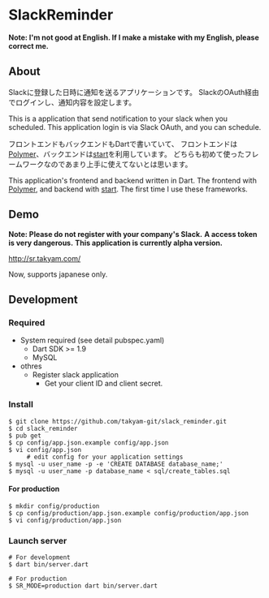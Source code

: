 # SlackReminder

**Note: I'm not good at English. If I make a mistake with my English, please correct me.**

## About

Slackに登録した日時に通知を送るアプリケーションです。
SlackのOAuth経由でログインし、通知内容を設定します。

This is a application that send notification to your slack when you scheduled.
This application login is via Slack OAuth, and you can schedule.

フロントエンドもバックエンドもDartで書いていて、
フロントエンドは[Polymer](https://www.polymer-project.org/)、バックエンドは[start](https://pub.dartlang.org/packages/start)を利用しています。
どちらも初めて使ったフレームワークなのであまり上手に使えてないとは思います。

This application's frontend and backend written in Dart.
The frontend with [Polymer](https://www.polymer-project.org/), and backend with [start](https://pub.dartlang.org/packages/start).
The first time I use these frameworks.  

## Demo

**Note: Please do not register with your company's Slack.**
**A access token is very dangerous.**
**This application is currently alpha version.**

http://sr.takyam.com/

Now, supports japanese only.

## Development

### Required

* System required (see detail pubspec.yaml)
	* Dart SDK >= 1.9
	* MySQL
* othres
	* Register slack application
		* Get your client ID and client secret.

### Install

```
$ git clone https://github.com/takyam-git/slack_reminder.git
$ cd slack_reminder
$ pub get
$ cp config/app.json.example config/app.json
$ vi config/app.json
     # edit config for your application settings
$ mysql -u user_name -p -e 'CREATE DATABASE database_name;'
$ mysql -u user_name -p database_name < sql/create_tables.sql
```

#### For production

```
$ mkdir config/production
$ cp config/production/app.json.example config/production/app.json
$ vi config/production/app.json
```

### Launch server

```
# For development
$ dart bin/server.dart

# For production
$ SR_MODE=production dart bin/server.dart 
```

